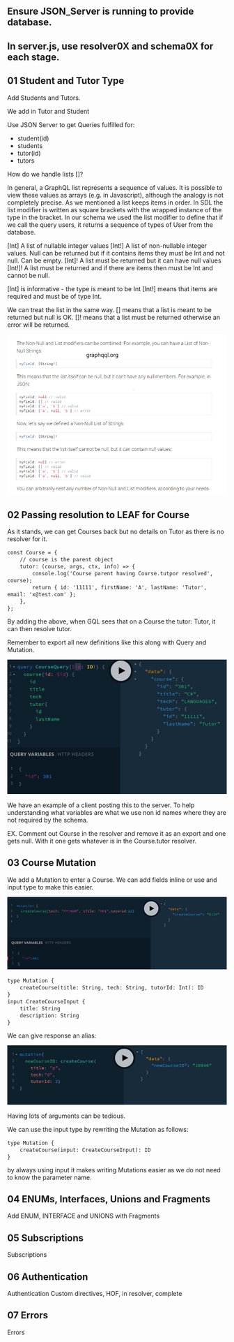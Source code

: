 ## Ensure JSON_Server is running to provide database.

## In server.js, use resolver0X and schema0X for each stage.

## 01 Student and Tutor Type

Add Students and Tutors.

We add in Tutor and Student

Use JSON Server to get Queries fulfilled for:

-  student(id)
-  students
-  tutor(id)
-  tutors

How do we handle lists []?

In general, a GraphQL list represents a sequence of values. It is possible to view these values as arrays (e.g. in Javascript), although the analogy is not completely precise. As we mentioned a list keeps items in order. In SDL the list modifier is written as square brackets with the wrapped instance of the type in the bracket. In our schema we used the list modifier to define that if we call the query users, it returns a sequence of types of User from the database.

[Int] A list of nullable integer values
[Int!] A list of non-nullable integer values. Null can be returned but if it contains items they must be Int and not null. Can be empty.
[Int]! A list must be returned but it can have null values
[Int!]! A list must be returned and if there are items then must be Int and cannot be null.

[Int] is informative - the type is meant to be Int
[Int!] means that items are required and must be of type Int.

We can treat the list in the same way.
[] means that a list is meant to be returned but null is OK.
[]! means that a list must be returned otherwise an error will be returned.

![gql](/_images/25-lists.png)

## 02 Passing resolution to LEAF for Course

As it stands, we can get Courses back but no details on Tutor as there is no resolver for it.

```
const Course = {
	// course is the parent object
	tutor: (course, args, ctx, info) => {
		console.log('Course parent having Course.tutpor resolved', course);
		return { id: '11111', firstName: 'A', lastName: 'Tutor', email: 'x@test.com' };
	},
};
```

By adding the above, when GQL sees that on a Course the tutor: Tutor, it can then resolve tutor.

Remember to export all new definitions like this along with Query and Mutation.

![gql](/_images/25-02-query-variable.png)

We have an example of a client posting this to the server. To help understanding what variables are what we use non id names where they are not required by the schema.

EX. Comment out Course in the resolver and remove it as an export and one gets null. With it one gets whatever is in the Course.tutor resolver.

## 03 Course Mutation

We add a Mutation to enter a Course. We can add fields inline or use and input type to make this easier.

![gql](/_images/25-03-create.png)

```
type Mutation {
	createCourse(title: String, tech: String, tutorId: Int): ID
}
input CreateCourseInput {
	title: String
	description: String
}
```

We can give response an alias:

![gql](/_images/25-03-alias.png)

Having lots of arguments can be tedious.

We can use the input type by rewriting the Mutation as follows:

```
type Mutation {
	createCourse(input: CreateCourseInput): ID
}
```

by always using input it makes writing Mutations easier as we do not need to know the parameter name.

## 04 ENUMs, Interfaces, Unions and Fragments

Add ENUM, INTERFACE and UNIONS with Fragments

## 05 Subscriptions

Subscriptions

## 06 Authentication

Authentication
Custom directives, HOF, in resolver, complete

## 07 Errors

Errors
